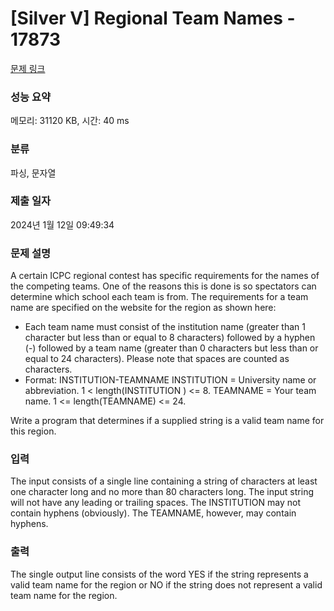 # [Silver V] Regional Team Names - 17873 

[문제 링크](https://www.acmicpc.net/problem/17873) 

### 성능 요약

메모리: 31120 KB, 시간: 40 ms

### 분류

파싱, 문자열

### 제출 일자

2024년 1월 12일 09:49:34

### 문제 설명

<p>A certain ICPC regional contest has specific requirements for the names of the competing teams. One of the reasons this is done is so spectators can determine which school each team is from. The requirements for a team name are specified on the website for the region as shown here:</p>

<ul>
	<li>Each team name must consist of the institution name (greater than 1 character but less than or equal to 8 characters) followed by a hyphen (-) followed by a team name (greater than 0 characters but less than or equal to 24 characters). Please note that spaces are counted as characters.</li>
	<li>Format: INSTITUTION-TEAMNAME INSTITUTION = University name or abbreviation. 1 < length(INSTITUTION ) <= 8. TEAMNAME = Your team name. 1 <= length(TEAMNAME) <= 24.</li>
</ul>

<p>Write a program that determines if a supplied string is a valid team name for this region.</p>

### 입력 

 <p>The input consists of a single line containing a string of characters at least one character long and no more than 80 characters long. The input string will not have any leading or trailing spaces. The INSTITUTION may not contain hyphens (obviously). The TEAMNAME, however, may contain hyphens.</p>

### 출력 

 <p>The single output line consists of the word YES if the string represents a valid team name for the region or NO if the string does not represent a valid team name for the region.</p>

